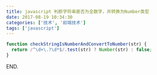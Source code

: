 ```yaml
---
title: javascript 判断字符串是否为全数字，并转换为Number类型
date: 2017-08-19 10:34:30
categories: ['技术', '前端技术']
tags: ['javascript']
---
```


```js
function checkStringIsNumberAndConvertToNumber(str) {
  return /^\d+\.?\d*$/.test(str) ? Number(str) : false;
}
```

END.

<!-- more -->
